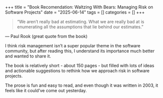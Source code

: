 +++
title = "Book Recomendation: Waltzing With Bears: Managing Risk on Software Projects"
date = "2025-06-14"
tags = []
categories = []
+++

> “We aren’t really bad at estimating. What we are really bad at is enumerating all the assumptions that lie behind our estimates.”

— Paul Rook (great quote from the book)

I think risk management isn’t a super popular theme in the software community, but after reading this, I understand its importance much better and wanted to share it.

The book is relatively short - about 150 pages - but filled with lots of ideas and actionable suggestions to rethink how we approach risk in software projects.

The prose is fun and easy to read, and even though it was written in 2003, it feels like it could’ve come out yesterday.
